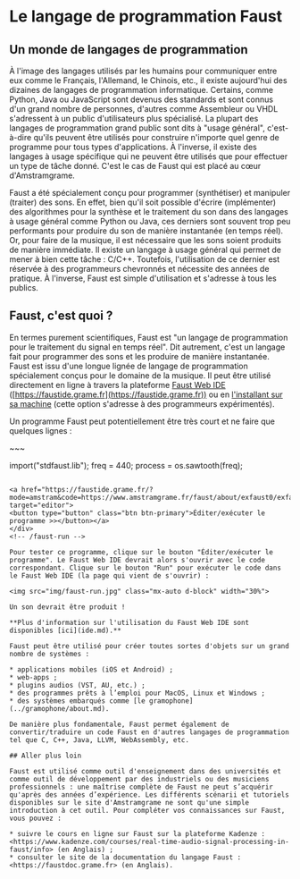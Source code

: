 # Le langage de programmation Faust

## Un monde de langages de programmation

À l'image des langages utilisés par les humains pour communiquer entre eux comme le Français, l'Allemand, le Chinois, etc., il existe aujourd'hui des dizaines de langages de programmation informatique. Certains, comme Python, Java ou JavaScript sont devenus des standards et sont connus d'un grand nombre de personnes, d'autres comme Assembleur ou VHDL s'adressent à un public d'utilisateurs plus spécialisé. La plupart des langages de programmation grand public sont dits à "usage général", c'est-à-dire qu'ils peuvent être utilisés pour construire n'importe quel genre de programme pour tous types d'applications. À l'inverse, il existe des langages à usage spécifique qui ne peuvent être utilisés que pour effectuer un type de tâche donné. C'est le cas de Faust qui est placé au cœur d'Amstramgrame.

Faust a été spécialement conçu pour programmer (synthétiser) et manipuler (traiter) des sons. En effet, bien qu'il soit possible d'écrire (implémenter) des algorithmes pour la synthèse et le traitement du son dans des langages à usage général comme Python ou Java, ces derniers sont souvent trop peu performants pour produire du son de manière instantanée (en temps réel). Or, pour faire de la musique, il est nécessaire que les sons soient produits de manière immédiate. Il existe un langage à usage général qui permet de mener à bien cette tâche : C/C++. Toutefois, l'utilisation de ce dernier est réservée à des programmeurs chevronnés et nécessite des années de pratique. À l'inverse, Faust est simple d'utilisation et s'adresse à tous les publics.

## Faust, c'est quoi ?

En termes purement scientifiques, Faust est "un langage de programmation pour le traitement du signal en temps réel". Dit autrement, c'est un langage fait pour programmer des sons et les produire de manière instantanée. Faust est issu d'une longue lignée de langage de programmation spécialement conçus pour le domaine de la musique. Il peut être utilisé directement en ligne à travers la plateforme [Faust Web IDE](ide.md) ([https://faustide.grame.fr](https://faustide.grame.fr)) ou en [l'installant sur sa machine](https://github.com/grame-cncm/faust) (cette option s'adresse à des programmeurs expérimentés).

Un programme Faust peut potentiellement être très court et ne faire que quelques lignes :

<!-- faust-run -->
<div class="faust-run">
~~~

import("stdfaust.lib");
freq = 440;
process = os.sawtooth(freq);
 
~~~

<a href="https://faustide.grame.fr/?mode=amstram&code=https://www.amstramgrame.fr/faust/about/exfaust0/exfaust0.dsp" target="editor">
<button type="button" class="btn btn-primary">Éditer/exécuter le programme >></button></a>
</div>
<!-- /faust-run -->

Pour tester ce programme, clique sur le bouton "Éditer/exécuter le programme". Le Faust Web IDE devrait alors s'ouvrir avec le code correspondant. Clique sur le bouton "Run" pour exécuter le code dans le Faust Web IDE (la page qui vient de s'ouvrir) : 

<img src="img/faust-run.jpg" class="mx-auto d-block" width="30%">

Un son devrait être produit !

**Plus d'information sur l'utilisation du Faust Web IDE sont disponibles [ici](ide.md).**

Faust peut être utilisé pour créer toutes sortes d'objets sur un grand nombre de systèmes :

* applications mobiles (iOS et Android) ;
* web-apps ;
* plugins audios (VST, AU, etc.) ;
* des programmes prêts à l’emploi pour MacOS, Linux et Windows ;
* des systèmes embarqués comme [le gramophone](../gramophone/about.md). 

De manière plus fondamentale, Faust permet également de convertir/traduire un code Faust en d'autres langages de programmation tel que C, C++, Java, LLVM, WebAssembly, etc.

## Aller plus loin

Faust est utilisé comme outil d'enseignement dans des universités et comme outil de développement par des industriels ou des musiciens professionnels : une maîtrise complète de Faust ne peut s’acquérir qu'après des années d’expérience. Les différents scénarii et tutoriels disponibles sur le site d'Amstramgrame ne sont qu'une simple introduction à cet outil. Pour compléter vos connaissances sur Faust, vous pouvez :

* suivre le cours en ligne sur Faust sur la plateforme Kadenze : <https://www.kadenze.com/courses/real-time-audio-signal-processing-in-faust/info> (en Anglais) ;
* consulter le site de la documentation du langage Faust : <https://faustdoc.grame.fr> (en Anglais).



